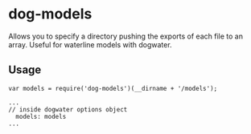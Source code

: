 # dog-models

Allows you to specify a directory pushing the exports of each file to an array. Useful for waterline models with dogwater.

## Usage

```
var models = require('dog-models')(__dirname + '/models');

...
// inside dogwater options object
  models: models
...


```
